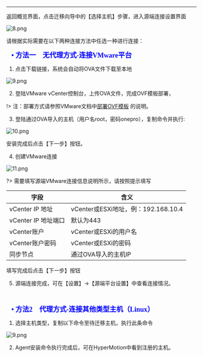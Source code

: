 ---

返回概览界面，点击迁移向导中的【选择主机】步骤，进入源端连接设置界面

![8.png](https://oneprocloud.oss-cn-beijing.aliyuncs.com/_images/saas/8.png ':size=80%')

请根据实际需要在以下两种连接方法中任选一种进行连接：

**<font face="中易宋体" size=4 color=blue>&ensp; • 方法一 &ensp; 无代理方式-连接VMware平台</font>**

1. 点击下载链接，系统会自动将OVA文件下载至本地

![9.png](https://oneprocloud.oss-cn-beijing.aliyuncs.com/_images/saas/9.png ':size=80%')

2. 登陆VMware vCenter控制台，上传OVA文件，完成OVF模板部署，

!> 注：部署方式请参照VMware文档中[部署OVF模板](https://pubs.vmware.com/vsphere-50/index.jsp?topic=%2Fcom.vmware.vsphere.vm_admin.doc_50%2FGUID-6C847F77-8CB2-4187-BD7F-E7D3D5BD897B.html) 的说明。

3. 登陆通过OVA导入的主机（用户名root，密码onepro），复制命令并执行:

![10.png](https://oneprocloud.oss-cn-beijing.aliyuncs.com/_images/saas/10.png ':size=80%')

安装完成后点击【下一步】按钮。

4. 创建VMware连接

![11.png](https://oneprocloud.oss-cn-beijing.aliyuncs.com/_images/saas/11.png ':size=80%')

?> 需要填写源端VMware连接信息说明所示，请按照提示填写

字段  | 含义
------------- | -------------
vCenter IP 地址  | vCenter或ESXi地址，例：192.168.10.4
vCenter IP 地址端口  | 默认为443
vCenter账户  | vCenter或ESXi的用户名
vCenter账户密码  | vCenter或ESXi的密码
同步节点 | 通过OVA导入的主机IP

填写完成后点击【下一步】按钮

5. 源端连接完成，可在【设置】→【源端平台设置】中查看连接情况。

</br>

**<font face="中易宋体" size=4 color=blue>&ensp; • 方法2 &ensp; 代理方式-连接其他类型主机（Linux）</font>**

1. 选择主机类型，复制以下命令至待迁移主机，执行此条命令

![9.png](https://oneprocloud.oss-cn-beijing.aliyuncs.com/_images/saas/image011.png ':size=80%')

2. Agent安装命令执行完成后，可在HyperMotion中看到注册的主机。
